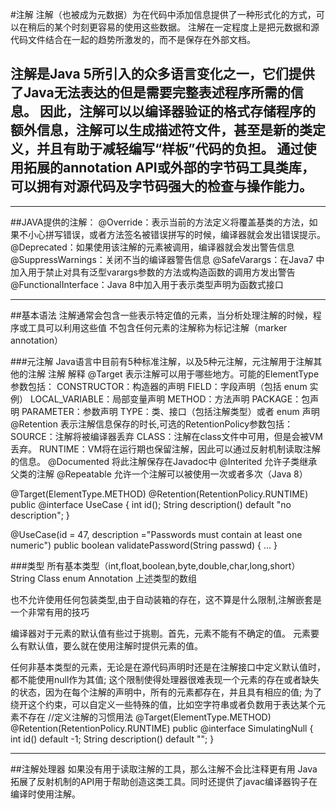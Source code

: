 #注解
注解（也被成为元数据）为在代码中添加信息提供了一种形式化的方式，可以在稍后的某个时刻更容易的使用这些数据。
注解在一定程度上是把元数据和源代码文件结合在一起的趋势所激发的，而不是保存在外部文档。

注解是Java 5所引入的众多语言变化之一，它们提供了Java无法表达的但是需要完整表述程序所需的信息。
因此，注解可以以编译器验证的格式存储程序的额外信息，注解可以生成描述符文件，甚至是新的类定义，并且有助于减轻编写“样板”代码的负担。
通过使用拓展的annotation API或外部的字节码工具类库，可以拥有对源代码及字节码强大的检查与操作能力。
----------
----------
##JAVA提供的注解：
@Override：表示当前的方法定义将覆盖基类的方法，如果不小心拼写错误，或者方法签名被错误拼写的时候，编译器就会发出错误提示。
@Deprecated：如果使用该注解的元素被调用，编译器就会发出警告信息
@SuppressWarnings：关闭不当的编译器警告信息
@SafeVarargs：在Java7 中加入用于禁止对具有泛型varargs参数的方法或构造函数的调用方发出警告
@FunctionalInterface：Java 8中加入用于表示类型声明为函数式接口


----------
##基本语法
注解通常会包含一些表示特定值的元素，当分析处理注解的时候，程序或工具可以利用这些值
不包含任何元素的注解称为标记注解（marker annotation）

###元注解
Java语言中目前有5种标准注解，以及5种元注解，元注解用于注解其他的注解
注解  	        解释
@Target	        表示注解可以用于哪些地方。可能的ElementType参数包括：
                CONSTRUCTOR：构造器的声明
                FIELD：字段声明（包括 enum 实例）
                LOCAL_VARIABLE：局部变量声明
                METHOD：方法声明
                PACKAGE：包声明
                PARAMETER：参数声明
                TYPE：类、接口（包括注解类型）或者 enum 声明
@Retention	    表示注解信息保存的时长,可选的RetentionPolicy参数包括：
                SOURCE：注解将被编译器丢弃
                CLASS：注解在class文件中可用，但是会被VM丢弃。
                RUNTIME：VM将在运行期也保留注解，因此可以通过反射机制读取注解的信息。
@Documented	    将此注解保存在Javadoc中
@Interited	    允许子类继承父类的注解
@Repeatable	    允许一个注解可以被使用一次或者多次（Java 8）

@Target(ElementType.METHOD)
@Retention(RetentionPolicy.RUNTIME)
public @interface UseCase {
    int id();
    String description() default "no description";
}

@UseCase(id = 47, description ="Passwords must contain at least one numeric")
public boolean validatePassword(String passwd) {
    ...
}

###类型
所有基本类型（int,float,boolean,byte,double,char,long,short）
String
Class
enum
Annotation
上述类型的数组

也不允许使用任何包装类型,由于自动装箱的存在，这不算是什么限制,注解嵌套是一个非常有用的技巧

编译器对于元素的默认值有些过于挑剔。首先，元素不能有不确定的值。
元素要么有默认值，要么就在使用注解时提供元素的值。

任何非基本类型的元素，无论是在源代码声明时还是在注解接口中定义默认值时，都不能使用null作为其值;
这个限制使得处理器很难表现一个元素的存在或者缺失的状态，因为在每个注解的声明中，所有的元素都存在，并且具有相应的值;
为了绕开这个约束，可以自定义一些特殊的值，比如空字符串或者负数用于表达某个元素不存在
//定义注解的习惯用法
@Target(ElementType.METHOD)
@Retention(RetentionPolicy.RUNTIME)
public @interface SimulatingNull {
    int id() default -1;
    String description() default "";
}

------------
##注解处理器
如果没有用于读取注解的工具，那么注解不会比注释更有用
Java拓展了反射机制的API用于帮助创造这类工具。同时还提供了javac编译器钩子在编译时使用注解。